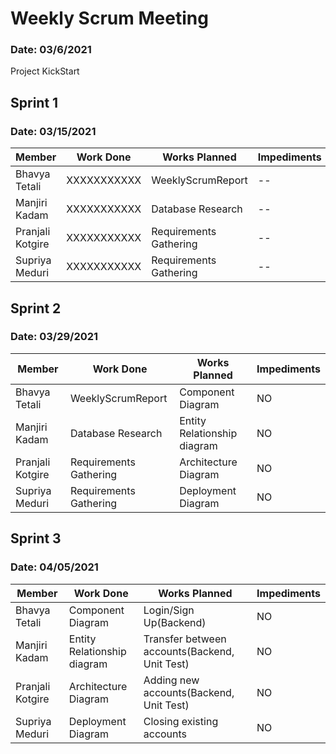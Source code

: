 # Weekly Scrum Meeting
### Date: 03/6/2021
Project KickStart

## Sprint 1
### Date: 03/15/2021

Member| Work Done| Works Planned| Impediments
------|----------|--------------|-------------
Bhavya Tetali| XXXXXXXXXXX |  WeeklyScrumReport| --
Manjiri Kadam| XXXXXXXXXXX | Database Research | --
Pranjali Kotgire| XXXXXXXXXXX | Requirements Gathering | --
Supriya Meduri| XXXXXXXXXXX | Requirements Gathering | --

## Sprint 2
### Date: 03/29/2021

Member| Work Done| Works Planned| Impediments
------|----------|--------------|-------------
Bhavya Tetali|  WeeklyScrumReport | Component Diagram | NO
Manjiri Kadam| Database Research| Entity Relationship diagram | NO
Pranjali Kotgire| Requirements Gathering| Architecture Diagram| NO
Supriya Meduri|Requirements Gathering | Deployment Diagram | NO

## Sprint 3
### Date: 04/05/2021

Member| Work Done| Works Planned| Impediments
------|----------|--------------|-------------
Bhavya Tetali| Component Diagram  | Login/Sign Up(Backend) | NO
Manjiri Kadam| Entity Relationship diagram| Transfer between accounts(Backend, Unit Test)| NO
Pranjali Kotgire|Architecture Diagram | Adding new accounts(Backend, Unit Test)| NO
Supriya Meduri| Deployment Diagram |Closing existing accounts| NO
